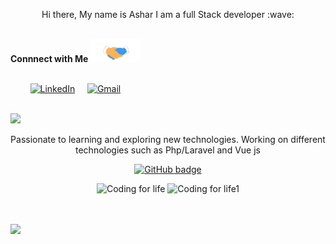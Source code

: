 <p align="center">Hi there, My name is Ashar I am a full Stack developer :wave:</p>

<br>

<div>
  <b> Connnect with Me </b><img src="https://github.com/0xAbdulKhalid/0xAbdulKhalid/raw/main/assets/mdImages/handshake.gif" width ="80">
</div>


<br/>

&nbsp; &nbsp; &nbsp; &nbsp; <a href="https://www.linkedin.com/in/ashar-saleem-94976a114/"><img width="105px" alt="LinkedIn" src="https://img.shields.io/badge/LinkedIn%20-%230077B5.svg?&style=flat&logo=linkedin&logoColor=white"/></a> &nbsp;&nbsp;&nbsp;
<a href="mailto:asharsaleem4@gmail.com"><img width="85px" alt="Gmail" src="https://img.shields.io/badge/Gmail-D14836?style=flat&logo=gmail&logoColor=white" /></a> &nbsp; &nbsp; 

</br>



<img src="https://user-images.githubusercontent.com/73097560/115834477-dbab4500-a447-11eb-908a-139a6edaec5c.gif">


<p align="center">Passionate to learning and exploring new technologies. Working on different technologies such as Php/Laravel and Vue js </p>
</p>

<p align="center">
  <a href="https://github.com/AsharSal?tab=followers">
    <img src="https://img.shields.io/github/followers/AsharSal?label=Followers&logo=GitHub&style=for-the-badge" alt="GitHub badge" />
  </a>


<div>
  
<p align="center">
  <img width="48%" src="https://user-images.githubusercontent.com/30969762/96347558-ead9c080-10bb-11eb-9345-1746db015117.gif" alt="Coding for life" />
   <img width="48%" src="https://user-images.githubusercontent.com/30969762/96348179-545bce00-10c0-11eb-876a-17f1285ecb3a.gif" alt="Coding for life1" />
  </p>
  
<br>
<div align='left'>

<br>
<img src="https://user-images.githubusercontent.com/73097560/115834477-dbab4500-a447-11eb-908a-139a6edaec5c.gif">
<br>
<br>
<br>


